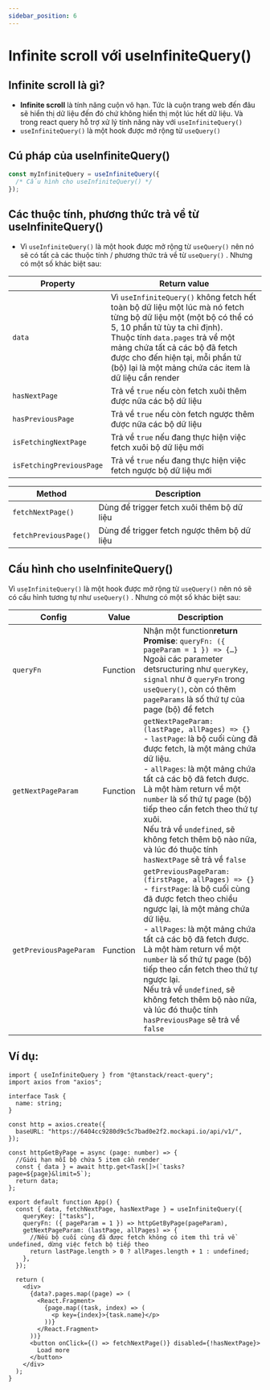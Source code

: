 ```yaml
---
sidebar_position: 6
---
```


# Infinite scroll với useInfiniteQuery()

## Infinite scroll là gì?

- **Infinite scroll** là tính năng cuộn vô hạn. Tức là cuộn trang web đến đâu sẽ hiển thị dữ liệu đến đó chứ không hiển thị một lúc hết dữ liệu. Và trong react query hỗ trợ xử lý tính năng này với `useInfiniteQuery()`
- `useInfiniteQuery()` là một hook được mở rộng từ `useQuery()`

## Cú pháp của useInfiniteQuery()

```ts
const myInfiniteQuery = useInfiniteQuery({
  /* Cấu hình cho useInfiniteQuery() */
});
```

## Các thuộc tính, phương thức trả về từ useInfiniteQuery()

- Vì `useInfiniteQuery()` là một hook được mở rộng từ `useQuery()` nên nó sẽ có tất cả các thuộc tính / phương thức trả về từ `useQuery()` . Nhưng có một số khác biệt sau:

| Property                 | Return value                                                                                                                                                                                                                                                                                                           |
| ------------------------ | ---------------------------------------------------------------------------------------------------------------------------------------------------------------------------------------------------------------------------------------------------------------------------------------------------------------------- |
| `data`                   | Vì `useInfiniteQuery()` không fetch hết toàn bộ dữ liệu một lúc mà nó fetch từng bộ dữ liệu một (một bộ có thể có 5, 10 phần tử tùy ta chỉ định).<br />Thuộc tính `data.pages` trả về một mảng chứa tất cả các bộ đã fetch được cho đến hiện tại, mỗi phần tử (bộ) lại là một mảng chứa các item là dữ liệu cần render |
| `hasNextPage`            | Trả về `true` nếu còn fetch xuôi thêm được nữa các bộ dữ liệu                                                                                                                                                                                                                                                          |
| `hasPreviousPage`        | Trả về `true` nếu còn fetch ngược thêm được nữa các bộ dữ liệu                                                                                                                                                                                                                                                         |
| `isFetchingNextPage`     | Trả về `true` nếu đang thực hiện việc fetch xuôi bộ dữ liệu mới                                                                                                                                                                                                                                                        |
| `isFetchingPreviousPage` | Trả về `true` nếu đang thực hiện việc fetch ngược bộ dữ liệu mới                                                                                                                                                                                                                                                       |

| Method                | Description                                 |
| --------------------- | ------------------------------------------- |
| `fetchNextPage()`     | Dùng để trigger fetch xuôi thêm bộ dữ liệu  |
| `fetchPreviousPage()` | Dùng để trigger fetch ngược thêm bộ dữ liệu |

## Cấu hình cho useInfiniteQuery()

Vì `useInfiniteQuery()` là một hook được mở rộng từ `useQuery()` nên nó sẽ có cấu hình tương tự như `useQuery()` . Nhưng có một số khác biệt sau:

| Config                 | Value    | Description                                                                                                                                                                                                                                                                                                                                                                                                                                           |
| ---------------------- | -------- | ----------------------------------------------------------------------------------------------------------------------------------------------------------------------------------------------------------------------------------------------------------------------------------------------------------------------------------------------------------------------------------------------------------------------------------------------------- |
| `queryFn`              | Function | Nhận một function**return Promise**: `queryFn: ({ pageParam = 1 }) => {…}`<br />Ngoài các parameter detsructuring như `queryKey`, `signal` như ở `queryFn` trong `useQuery()`, còn có thêm `pageParams` là số thứ tự của page (bộ) để fetch                                                                                                                                                                                                           |
| `getNextPageParam`     | Function | `getNextPageParam: (lastPage, allPages) => {}`<br />- `lastPage`: là bộ cuối cùng đã được fetch, là một mảng chứa dữ liệu.<br />- `allPages`: là một mảng chứa tất cả các bộ đã fetch được.<br />Là một hàm return về một `number` là số thứ tự page (bộ) tiếp theo cần fetch theo thứ tự xuôi. <br />Nếu trả về `undefined`, sẽ không fetch thêm bộ nào nữa, và lúc đó thuộc tính `hasNextPage` sẽ trả về `false`                                    |
| `getPreviousPageParam` | Function | `getPreviousPageParam: (firstPage, allPages) => {}`<br />- `firstPage`: là bộ cuối cùng đã được fetch theo chiều ngược lại, là một mảng chứa dữ liệu.<br />- `allPages`: là một mảng chứa tất cả các bộ đã fetch được.<br />Là một hàm return về một `number` là số thứ tự page (bộ) tiếp theo cần fetch theo thứ tự ngược lại.<br />Nếu trả về `undefined`, sẽ không fetch thêm bộ nào nữa, và lúc đó thuộc tính `hasPreviousPage` sẽ trả về `false` |

## Ví dụ:

```tsx
import { useInfiniteQuery } from "@tanstack/react-query";
import axios from "axios";

interface Task {
  name: string;
}

const http = axios.create({
  baseURL: "https://6404cc9280d9c5c7bad0e2f2.mockapi.io/api/v1/",
});

const httpGetByPage = async (page: number) => {
  //Giới hạn mỗi bộ chứa 5 item cần render
  const { data } = await http.get<Task[]>(`tasks?page=${page}&limit=5`);
  return data;
};

export default function App() {
  const { data, fetchNextPage, hasNextPage } = useInfiniteQuery({
    queryKey: ["tasks"],
    queryFn: ({ pageParam = 1 }) => httpGetByPage(pageParam),
    getNextPageParam: (lastPage, allPages) => {
      //Nếu bộ cuối cùng đã được fetch không có item thì trả về undefined, dừng việc fetch bộ tiếp theo
      return lastPage.length > 0 ? allPages.length + 1 : undefined;
    },
  });

  return (
    <div>
      {data?.pages.map((page) => (
        <React.Fragment>
          {page.map((task, index) => (
            <p key={index}>{task.name}</p>
          ))}
        </React.Fragment>
      ))}
      <button onClick={() => fetchNextPage()} disabled={!hasNextPage}>
        Load more
      </button>
    </div>
  );
}
```

